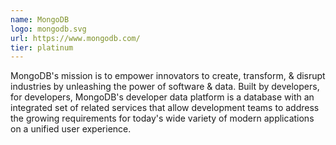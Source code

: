 ```yaml
---
name: MongoDB
logo: mongodb.svg
url: https://www.mongodb.com/
tier: platinum
---
```


MongoDB's mission is to empower innovators to create, transform, & disrupt industries by unleashing the power of software & data. Built by developers, for developers, MongoDB's developer data platform is a database with an integrated set of related services that allow development teams to address the growing requirements for today's wide variety of modern applications on a unified user experience.